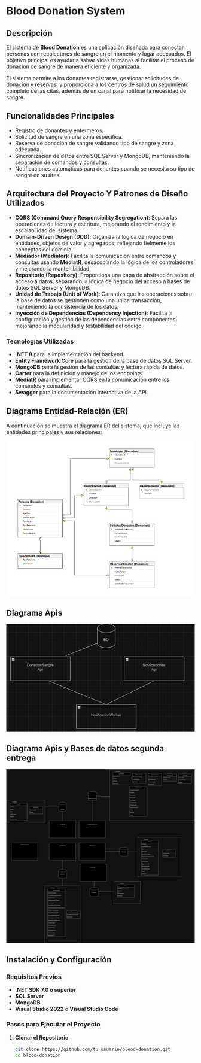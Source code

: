 # Blood Donation System

## Descripción

El sistema de **Blood Donation** es una aplicación diseñada para conectar personas con recolectores de sangre en el momento y lugar adecuados. El objetivo principal es ayudar a salvar vidas humanas al facilitar el proceso de donación de sangre de manera eficiente y organizada. 

El sistema permite a los donantes registrarse, gestionar solicitudes de donación y reservas, y proporciona a los centros de salud un seguimiento completo de las citas, además de un canal para notificar la necesidad de sangre.

## Funcionalidades Principales

- Registro de donantes y enfermeros.
- Solicitud de sangre en una zona específica.
- Reserva de donación de sangre validando tipo de sangre y zona adecuada.
- Sincronización de datos entre SQL Server y MongoDB, manteniendo la separación de comandos y consultas.
- Notificaciones automáticas para donantes cuando se necesita su tipo de sangre en su área.

## Arquitectura del Proyecto Y Patrones de Diseño Utilizados

- **CQRS (Command Query Responsibility Segregation)**: Separa las operaciones de lectura y escritura, mejorando el rendimiento y la escalabilidad del sistema.
- **Domain-Driven Design (DDD)**: Organiza la lógica de negocio en entidades, objetos de valor y agregados, reflejando fielmente los conceptos del dominio.
- **Mediador (Mediator)**: Facilita la comunicación entre comandos y consultas usando **MediatR**, desacoplando la lógica de los controladores y mejorando la mantenibilidad.
- **Repositorio (Repository)**: Proporciona una capa de abstracción sobre el acceso a datos, separando la lógica de negocio del acceso a bases de datos SQL Server y MongoDB.
- **Unidad de Trabajo (Unit of Work)**: Garantiza que las operaciones sobre la base de datos se gestionen como una única transacción, manteniendo la consistencia de los datos.
- **Inyección de Dependencias (Dependency Injection)**: Facilita la configuración y gestión de las dependencias entre componentes, mejorando la modularidad y testabilidad del código

### Tecnologías Utilizadas

- **.NET 8** para la implementación del backend.
- **Entity Framework Core** para la gestión de la base de datos SQL Server.
- **MongoDB** para la gestión de las consultas y lectura rápida de datos.
- **Carter** para la definición y manejo de los endpoints.
- **MediatR** para implementar CQRS en la comunicación entre los comandos y consultas.
- **Swagger** para la documentación interactiva de la API.

## Diagrama Entidad-Relación (ER)

A continuación se muestra el diagrama ER del sistema, que incluye las entidades principales y sus relaciones:

![Diagrama ER](bloodDonationDiagram.png) <!-- Reemplaza con la ruta correcta de la imagen en tu repositorio -->

## Diagrama Apis

![Diagrama ER](DiagramaBloodApis.png)

## Diagrama Apis y Bases de datos segunda entrega

![Diagrama ER](BloodDonationV2.png)

## Instalación y Configuración

### Requisitos Previos

- **.NET SDK 7.0 o superior**
- **SQL Server**
- **MongoDB**
- **Visual Studio 2022** o **Visual Studio Code**

### Pasos para Ejecutar el Proyecto

1. **Clonar el Repositorio**

   ```bash
   git clone https://github.com/tu_usuario/blood-donation.git
   cd blood-donation
